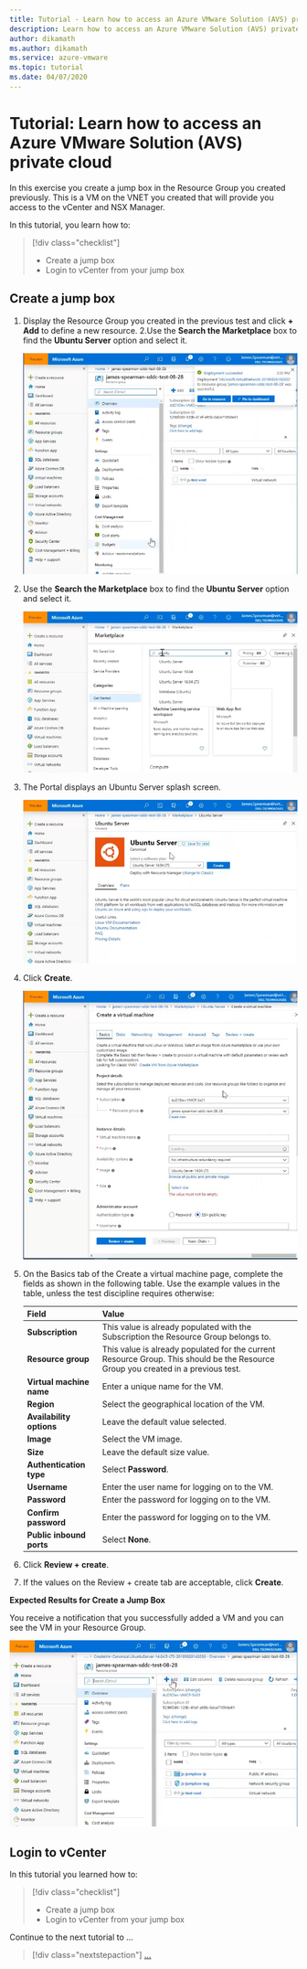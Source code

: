 ```yaml
---
title: Tutorial - Learn how to access an Azure VMware Solution (AVS) private cloud
description: Learn how to access an Azure VMware Solution (AVS) private cloud
author: dikamath
ms.author: dikamath
ms.service: azure-vmware
ms.topic: tutorial
ms.date: 04/07/2020
---
```


# Tutorial: Learn how to access an Azure VMware Solution (AVS) private cloud

In this exercise you create a jump box in the Resource Group you created
previously. This is a VM on the VNET you created that will provide you
access to the vCenter and NSX Manager.

In this tutorial, you learn how to:

> [!div class="checklist"]
> * Create a jump box
> * Login to vCenter from your jump box

## Create a jump box

1. Display the Resource Group you created in the
previous test and click **+ Add** to define a new resource. 2.Use the
**Search the Marketplace** box to find the **Ubuntu Server** option and
select it.

   ![](./media/tutorial-create-jump-box/image15.jpg)

2. Use the **Search the Marketplace** box to find
the **Ubuntu Server** option and select it.

   ![](./media/tutorial-create-jump-box/image16.jpg)

3. The Portal displays an Ubuntu Server splash screen.

   ![](./media/tutorial-create-jump-box/image17.jpg)

4. Click **Create**.

   ![](./media/tutorial-create-jump-box/image18.jpg)

5. On the Basics tab of the Create a virtual machine page, complete the
fields as shown in the following table. Use the example values in the
table, unless the test discipline requires otherwise:

   | Field                    | Value                                                                                                                             |
   | ------------------------ | --------------------------------------------------------------------------------------------------------------------------------- |
   | **Subscription**         | This value is already populated with the Subscription the Resource Group belongs to.                                              |
   | **Resource group**       | This value is already populated for the current Resource Group. This should be the Resource Group you created in a previous test. |
   | **Virtual machine name** | Enter a unique name for the VM.                                                                                                   |
   | **Region**               | Select the geographical location of the VM.                                                                                       |
   | **Availability options** | Leave the default value selected.                                                                                                 |
   | **Image**                | Select the VM image.                                                                                                              |
   | **Size**                 | Leave the default size value.                                                                                                     |
   | **Authentication type**  | Select **Password**.                                                                                                              |
   | **Username**             | Enter the user name for logging on to the VM.                                                                                     |
   | **Password**             | Enter the password for logging on to the VM.                                                                                      |
   | **Confirm password**     | Enter the password for logging on to the VM.                                                                                      |
   | **Public inbound ports** | Select **None**.                                                                                                                  |

6. Click **Review + create**.

7. If the values on the Review + create tab are acceptable, click
**Create**.

**Expected Results for Create a Jump Box**

You receive a notification that you successfully added a VM and you can
see the VM in your Resource Group.

![](./media/tutorial-create-jump-box/image19.jpg)

## Login to vCenter

In this tutorial you learned how to:

> [!div class="checklist"]
> * Create a jump box
> * Login to vCenter from your jump box

Continue to the next tutorial to ...

> [!div class="nextstepaction"]
> [...]()